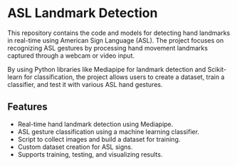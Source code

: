 # ASL Landmark Detection
This repository contains the code and models for detecting hand landmarks in real-time using American Sign Language (ASL). The project focuses on recognizing ASL gestures by processing hand movement landmarks captured through a webcam or video input.

By using Python libraries like Mediapipe for landmark detection and Scikit-learn for classification, the project allows users to create a dataset, train a classifier, and test it with various ASL hand gestures.

## Features

- Real-time hand landmark detection using Mediapipe.
- ASL gesture classification using a machine learning classifier.
- Script to collect images and build a dataset for training.
- Custom dataset creation for ASL signs.
- Supports training, testing, and visualizing results.

